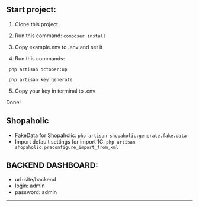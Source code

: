 ## Start project:

1) Clone this project.

2) Run this command:
``` composer install ```

3) Copy example.env to .env and set it

4) Run this commands: 

``` php artisan october:up```

``` php artisan key:generate```

5) Copy your key in terminal to .env

Done!

## Shopaholic
* FakeData for Shopaholic:
``` php artisan shopaholic:generate.fake.data ```
* Import default settings for import 1C:
``` php artisan shopaholic:preconfigure_import_from_xml ```
 
## BACKEND DASHBOARD: 
* url: site/backend
* login: admin
* password: admin
___________________________________________________________________________________________________________________________________________________________